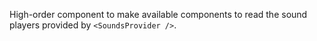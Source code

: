 High-order component to make available components to read the sound players
provided by `<SoundsProvider />`.
